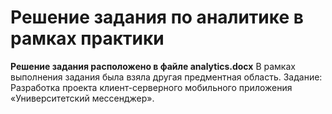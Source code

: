 # Решение задания по аналитике в рамках практики
**Решение задания расположено в файле analytics.docx**
В рамках выполнения задания была взяла другая предментная область. Задание: Разработка проекта клиент-серверного мобильного приложения «Университетский мессенджер». 
